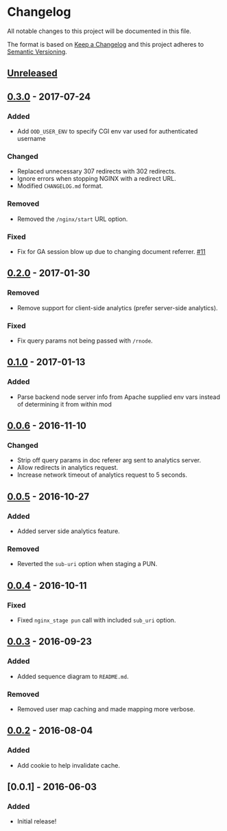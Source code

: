 # Changelog

All notable changes to this project will be documented in this file.

The format is based on [Keep a Changelog](http://keepachangelog.com/en/1.0.0/)
and this project adheres to [Semantic Versioning](http://semver.org/spec/v2.0.0.html).

## [Unreleased]

## [0.3.0] - 2017-07-24
### Added
- Add `OOD_USER_ENV` to specify CGI env var used for authenticated username

### Changed
- Replaced unnecessary 307 redirects with 302 redirects.
- Ignore errors when stopping NGINX with a redirect URL.
- Modified `CHANGELOG.md` format.

### Removed
- Removed the `/nginx/start` URL option.

### Fixed
- Fix for GA session blow up due to changing document referrer.
  [#11](https://github.com/OSC/mod_ood_proxy/issues/11)

## [0.2.0] - 2017-01-30
### Removed
- Remove support for client-side analytics (prefer server-side analytics).

### Fixed
- Fix query params not being passed with `/rnode`.

## [0.1.0] - 2017-01-13
### Added
- Parse backend node server info from Apache supplied env vars instead of
  determining it from within mod

## [0.0.6] - 2016-11-10
### Changed
- Strip off query params in doc referer arg sent to analytics server.
- Allow redirects in analytics request.
- Increase network timeout of analytics request to 5 seconds.

## [0.0.5] - 2016-10-27
### Added
- Added server side analytics feature.

### Removed
- Reverted the `sub-uri` option when staging a PUN.

## [0.0.4] - 2016-10-11
### Fixed
- Fixed `nginx_stage pun` call with included `sub_uri` option.

## [0.0.3] - 2016-09-23
### Added
- Added sequence diagram to `README.md`.

### Removed
- Removed user map caching and made mapping more verbose.

## [0.0.2] - 2016-08-04
### Added
- Add cookie to help invalidate cache.

## [0.0.1] - 2016-06-03
### Added
- Initial release!

[Unreleased]: https://github.com/OSC/mod_ood_proxy/compare/v0.3.0...HEAD
[0.3.0]: https://github.com/OSC/mod_ood_proxy/compare/v0.2.0...v0.3.0
[0.2.0]: https://github.com/OSC/mod_ood_proxy/compare/v0.1.0...v0.2.0
[0.1.0]: https://github.com/OSC/mod_ood_proxy/compare/v0.0.6...v0.1.0
[0.0.6]: https://github.com/OSC/mod_ood_proxy/compare/v0.0.5...v0.0.6
[0.0.5]: https://github.com/OSC/mod_ood_proxy/compare/v0.0.4...v0.0.5
[0.0.4]: https://github.com/OSC/mod_ood_proxy/compare/v0.0.3...v0.0.4
[0.0.3]: https://github.com/OSC/mod_ood_proxy/compare/v0.0.2...v0.0.3
[0.0.2]: https://github.com/OSC/mod_ood_proxy/compare/v0.0.1...v0.0.2
